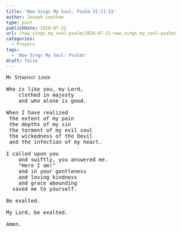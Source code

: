 ```yaml
---
title: 'Now Sings My Soul: Psalm 31:21-22'
author: Joseph Louthan
type: post
publishDate: 2020-07-21
url: /now_sings_my_soul-psalm/2020-07-21-now_sings_my_soul-psalm/
categories:
  - Prayers
tags:
  - 'Now Sings My Soul: Psalms'
draft: false
---
```

<pre>
<div style="font-variant: small-caps;">My Steadfast Lover</div>
Who is like you, my Lord,
	clothed in majesty
	and who alone is good.

When I have realized
 the extent of my pain
 the depths of my sin
 the torment of my evil soul
 the wickedness of the Devil
 and the infection of my heart.

I called upon you
	and swiftly, you answered me.
	"Here I am!"
	and in your gentleness
	and loving kindness
	and grace abounding
  saved me to yourself.

Be exalted.

My Lord, be exalted.

Amen.
</pre>
